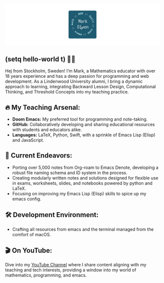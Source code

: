 ![GitHub Banner](/assets/gitHubBanner.png)

## (setq hello-world t) 👋🏼

Hej from Stockholm, Sweden! I’m Mark, a Mathematics educator with over 18 years experience and has a deep passion for programming and web development. As a Lindenwood University alumni, I bring a dynamic approach to learning, integrating Backward Lesson Design, Computational Thinking, and Threshold Concepts into my teaching practice.

## 🔥 My Teaching Arsenal:
- **Doom Emacs:** My preferred tool for programming and note-taking.
- **GitHub:** Collaboratively developing and sharing educational resources with students and educators alike.
- **Languages:** LaTeX, Python, Swift, with a sprinkle of Emacs Lisp (Elisp) and JavaScript.

## 🎯 Current Endeavors:
- Porting over 5,000 notes from Org-roam to Emacs Denote, developing a robust file naming schema and ID system in the process.
- Creating modularly written notes and solutions designed for flexible use in exams, worksheets, slides, and notebooks powered by python and LaTeX.
- Focusing on improving my Emacs Lisp (Elisp) skills to spice up my emacs config.

<!--🔭 **GitHub Projects**
- [nordTeXnotes]([https://github.com/mholson/IBTeX](https://github.com/mholson/nordTeXnotes)) 
- [Stockholm Nord Beamer Theme](https://github.com/mholson/sthlmNordBeamerTheme)
-->

## 🛠 Development Environment:
- Crafting all resources from emacs and the terminal managed from the comfort of macOS.

## 🎬 On YouTube:
Dive into my [YouTube Channel](https://www.youtube.com/channel/UCWJ_xEfR8wHQAlZ4OAgxGWw) where I share content aligning with my teaching and tech interests, providing a window into my world of mathematics, programming, and emacs.

<!--⚡ **Fun Facts:**-->

